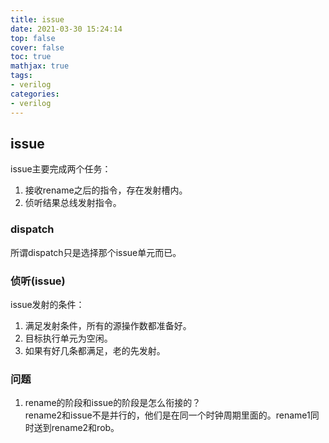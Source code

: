 ```yaml
---
title: issue
date: 2021-03-30 15:24:14
top: false
cover: false
toc: true
mathjax: true
tags:
- verilog
categories:
- verilog
---
```


## issue
issue主要完成两个任务：   
1. 接收rename之后的指令，存在发射槽内。
2. 侦听结果总线发射指令。

### dispatch
所谓dispatch只是选择那个issue单元而已。

### 侦听(issue)
issue发射的条件：  
1. 满足发射条件，所有的源操作数都准备好。   
2. 目标执行单元为空闲。  
3. 如果有好几条都满足，老的先发射。

### 问题
1. rename的阶段和issue的阶段是怎么衔接的？  
rename2和issue不是并行的，他们是在同一个时钟周期里面的。rename1同时送到rename2和rob。

